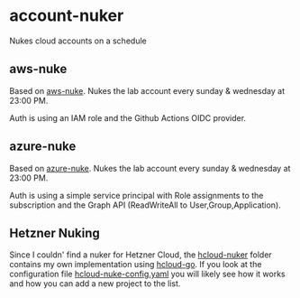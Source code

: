 # account-nuker

Nukes cloud accounts on a schedule

## aws-nuke

Based on [aws-nuke](https://github.com/rebuy-de/aws-nuke). Nukes the lab account every sunday & wednesday at 23:00 PM.

Auth is using an IAM role and the Github Actions OIDC provider.

## azure-nuke

Based on [azure-nuke](https://github.com/ekristen/azure-nuke). Nukes the lab account every sunday & wednesday at 23:00 PM.

Auth is using a simple service principal with Role assignments to the subscription and the Graph API (ReadWriteAll to User,Group,Application).

## Hetzner Nuking

Since I couldn' find a nuker for Hetzner Cloud, the [hcloud-nuker](./hcloud-nuker/) folder contains my own implementation using [hcloud-go](https://github.com/hetznercloud/hcloud-go). If you look at the configuration file [hcloud-nuke-config.yaml](./hcloud-nuke-config.yaml) you will likely see how it works and how you can add a new project to the list.
